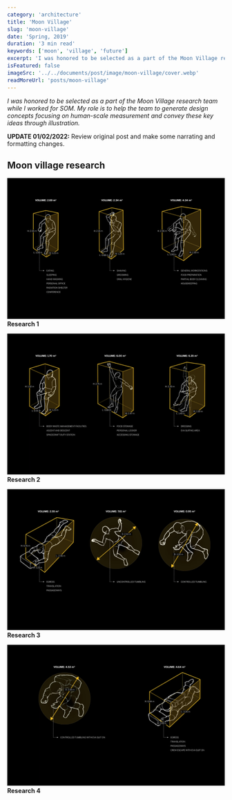 ```yaml
---
category: 'architecture'
title: 'Moon Village'
slug: 'moon-village'
date: 'Spring, 2019'
duration: '3 min read'
keywords: ['moon', 'village', 'future']
excerpt: 'I was honored to be selected as a part of the Moon Village research team while I worked for SOM. My role is to help the team to generate design concepts focusing on human-scale measurement and convey these key ideas through illustration.'
isFeatured: false
imageSrc: '../../documents/post/image/moon-village/cover.webp'
readMoreUrl: 'posts/moon-village'
---
```


_I was honored to be selected as a part of the Moon Village research team while I worked for SOM. My role is to help the team to generate design concepts focusing on human-scale measurement and convey these key ideas through illustration._

**UPDATE 01/02/2022:** Review original post and make some narrating and formatting changes.

## Moon village research

![research-1](../../documents/post/image/moon-village/research-1.webp)
**Research 1**

![research-2](../../documents/post/image/moon-village/research-2.webp)
**Research 2**

![research-3](../../documents/post/image/moon-village/research-3.webp)
**Research 3**

![research-4](../../documents/post/image/moon-village/research-4.webp)
**Research 4**
